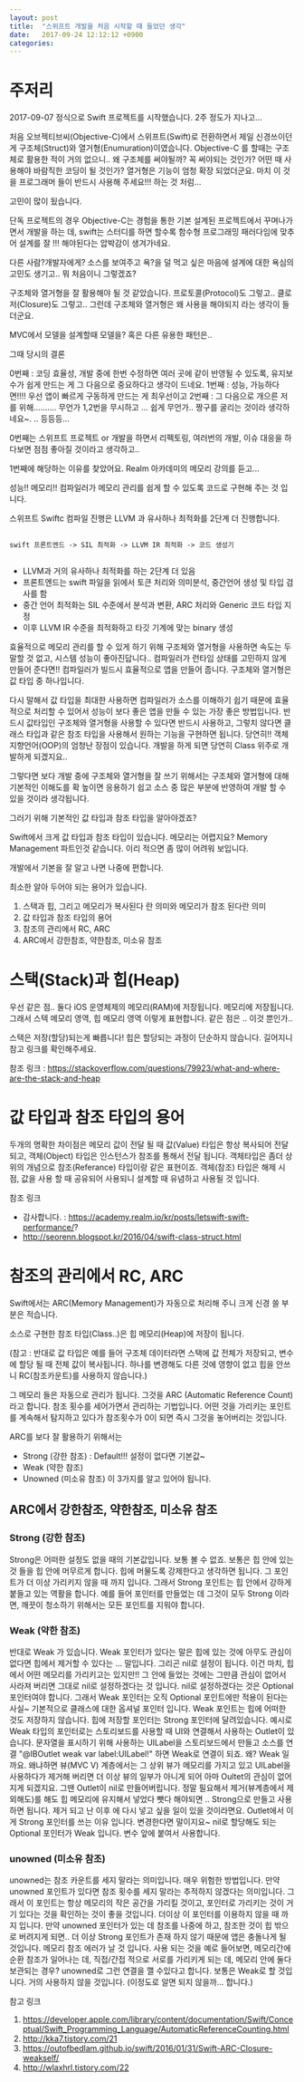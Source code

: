 ```yaml
---
layout: post
title:  "스위프트 개발을 처음 시작할 때 들었던 생각"
date:   2017-09-24 12:12:12 +0900
categories: 
---
```


# 주저리
2017-09-07 정식으로 Swift 프로젝트를 시작했습니다.
2주 정도가 지나고...

처음 오브젝티브씨(Objective-C)에서 스위프트(Swift)로 전환하면서 제일 신경쓰이던게 구조체(Struct)와 열거형(Enumuration)이였습니다.
Objective-C 를 할때는 구조체로 활용한 적이 거의 없으니..
왜 구조체를 써야될까? 꼭 써야되는 것인가? 어떤 때 사용해야 바람직한 코딩이 될 것인가?
열거형은 기능이 엄청 확장 되었더군요. 
마치 이 것을 프로그래머 들이 반드시 사용해 주세요!!! 하는 것 처럼...

고민이 많이 됬습니다.


단독 프로젝트의 경우 
Objective-C는 경험을 통한 기본 설계된 프로젝트에서 꾸며나가면서 개발을 하는 데, 
swift는 스터디를 하면 할수록 함수형 프로그래밍 패러다임에 맞추어 설계를 
잘 !!! 해야된다는 압박감이 생겨가네요.

다른 사람?개발자에게? 소스를 보여주고 욕?을 덜 먹고 싶은 마음에 설계에 대한 욕심의 고민도 생기고..
뭐 처음이니 그렇겠죠?

구조체와 열거형을 잘 활용해야 될 것 같았습니다. 프로토콜(Protocol)도 그렇고.. 클로저(Closure)도 그렇고..
그런데 구조체와 열거형은 왜 사용을 해야되지 라는 생각이 들더군요.

MVC에서 모델을 설계할때 모델을?
혹은 다른 유용한 패턴은..

그때 당시의 결론

0번째 : 코딩 효율성, 개발 중에 한번 수정하면 여러 곳에 같이 반영될 수 있도록, 유지보수가 쉽게 만드는 게 그 다음으로 중요하다고 생각이 드네요.
1번째 : 성능, 가능하다면!!!! 우선 앱이 빠르게 구동하게 만드는 게 최우선이고 
2번째 : 그 다음으로 개으른 저를 위해.......... 무언가 1,2번을 무시하고 ... 쉽게 무언가.. 짱구를 굴리는 것이라 생각하네요~.
.. 등등등...

0번째는 스위프트 프로젝트 or 개발을 하면서 리펙토링, 여러번의 개발, 이슈 대응을 하다보면 점점 좋아질 것이라고 생각하고..

1번째에 해당하는 이유를 찾았어요. 
Realm 아카데미의 메모리 강의를 듣고...

성능!! 메모리!! 
컴파일러가 메모리 관리를 쉽게 할 수 있도록 코드로 구현해 주는 것 입니다.

스위프트 Swiftc 컴파일 진행은 LLVM 과 유사하나 최적화를 2단계 더 진행합니다.
<pre><code>
swift 프론트엔드 -> SIL 최적화 -> LLVM IR 최적화 -> 코드 생성기

</code></pre>
- LLVM과 거의 유사하나 최적화를 하는 2단계 더 있음
- 프론트엔드는 swift 파일을 읽에서 토큰 처리와 의미분석, 중간언어 생성 및 타입 검사를 함
- 중간 언어 최적화는 SIL 수준에서 분석과 변환, ARC 처리와 Generic 코드 타입 지정
- 이후 LLVM IR 수준을 최적화하고 타깃 기계에 맞는 binary 생성

효율적으로 메모리 관리를 할 수 있게 하기 위해 구조체와 열거형을 사용하면 
속도는 두말할 것 없고, 시스템 성능이 좋아진답니다..
컴파일러가 런타임 상태를 고민하지 않게 만들어 준다면!! 컴파일러가 빌드시 효율적으로 앱을 만들어 줍니다.
구조체와 열거형은 값 타입 중 하나입니다.

다시 말해서 값 타입을 최대한 사용하면 컴파일러가 소스를 이해하기 쉽기 때문에 효율적으로 처리할 수 있어서 성능이 보다 좋은 앱을 만들 수 있는 가장 좋은 방법입니다.
반드시 값타입인 구조체와 열거형을 사용할 수 있다면 
반드시 사용하고, 
그렇치 않다면 클래스 타입과 같은 참조 타입을 사용해서 원하는 기능을 구현하면 됩니다.
당연히!! 객체지향언어(OOP)의 엄청난 장점이 있습니다. 개발을 하게 되면 당연히 Class 위주로 개발하게 되겠지요..

그렇다면 보다 개발 중에 구조체와 열거형을 잘 쓰기 위해서는 
구조체와 열거형에 대해 기본적인 이해도를 확 높이면 응용하기 쉽고 소스 중 많은 부분에 반영하여 개발 할 수 있을 것이라 생각됩니다. 

그러기 위해 기본적인 값 타입과 참조 타입을 알아야겠죠?

Swift에서 크게 값 타입과 참조 타입이 있습니다.
메모리는 어렵지요? Memory Management 파트인것 같습니다. 이리 적으면 좀 많이 어려워 보입니다.

개발에서 기본을 잘 알고 나면 나중에 편합니다. 

최소한 알아 두어야 되는 용어가 있습니다.

1. 스택과 힙, 그리고 메모리가 복사된다 란 의미와 메모리가 참조 된다란 의미
2. 값 타입과 참조 타입의 용어
3. 참조의 관리에서 RC, ARC
4. ARC에서 강한참조, 약한참조, 미소유 참조


# 스택(Stack)과 힙(Heap)
우선 같은 점.. 둘다 iOS 운영체제의 메모리(RAM)에 저장됩니다. 메모리에 저장됩니다.
그래서 스텍 메모리 영역, 힙 메모리 영역 이렇게 표현합니다. 
같은 점은 .. 이것 뿐인가.. 

스택은 저장(할당)되는게 빠릅니다! 힙은 할당되는 과정이 단순하지 않습니다.
길어지니 참고 링크를 확인해주세요.

참조 링크 : https://stackoverflow.com/questions/79923/what-and-where-are-the-stack-and-heap


# 값 타입과 참조 타입의 용어

두개의 명확한 차이점은 메모리 값이 전달 될 때 
값(Value) 타입은 항상 복사되어 전달되고, 
객체(Object) 타입은 인스턴스가 참조를 통해서 전달 됩니다. 
객체타입은 좀더 상위의 개념으로 참조(Referance) 타입이랑 같은 표현이죠.
객체(참조) 타입은 해제 시점, 값을 사용 할 때 공유되어 사용되니 설계할 때 유념하고 사용될 것 입니다.

참조 링크 
- 감사합니다. : https://academy.realm.io/kr/posts/letswift-swift-performance/?
- http://seorenn.blogspot.kr/2016/04/swift-class-struct.html

# 참조의 관리에서 RC, ARC
Swift에서는 ARC(Memory Management)가 자동으로 처리해 주니 크게 신경 쓸 부분은 적습니다.

소스로 구현한 참조 타입(Class..)은 힙 메모리(Heap)에 저장이 됩니다.

(참고 : 반대로 값 타입은 예를 들어 구조체 데이터라면 스택에 값 전체가 저장되고, 변수에 할당 될 때 전체 값이 복사됩니다. 
하나를 변경해도 다른 것에 영향이 없고 힙을 안쓰니 RC(참조카운트)를 사용하지 않습니다.)

그 메모리 들은 자동으로 관리가 됩니다. 그것을 ARC (Automatic Reference Count) 라고 합니다.
참조 횟수를 세어가면서 관리하는 기법입니다.
어떤 것을 가리키는 포인트를 계속해서 탐지하고 있다가 참조횟수가 0이 되면 즉시 그것을 놓어버리는 것입니다.

ARC를 보다 잘 활용하기 위해서는 
- Strong (강한 참조) : Default!!! 설정이 없다면 기본값~
- Weak (약한 참조)
- Unowned (미소유 참조)
이 3가지를 알고 있어야 됩니다.

## ARC에서 강한참조, 약한참조, 미소유 참조

### Strong (강한 참조)
Strong은 어떠한 설정도 없을 때의 기본값입니다. 보통 볼 수 없죠. 보통은 힙 안에 있는 것 들을 힙 안에 머무르게 합니다.
힙에 머물도록 강제한다고 생각하면 됩니다. 그 포인트가 더 이상 가리키지 않을 때 까지 입니다.
그래서 Strong 포인트는 힙 안에서 강하게 붙들고 있는 역활을 합니다. 
예를 들어 포인터를 만들었는 데 그것이 모두 Strong 이라면, 깨끗이 청소하기 위해서는 모든 포인트를 지워야 합니다.

### Weak (약한 참조)
반대로 Weak 가 있습니다. Weak 포인터가 있다는 말은 힙에 있는 것에 아무도 관심이 없다면 힙에서 제거할 수 있다는 ... 말입니다.
그리곤 nil로 설정이 됩니다. 이건 마치, 힙에서 어떤 메모리를 가리키고는 있지만!! 그 안에 들었는 것에는 그만큼 관심이 없어서
사라져 버리면 그대로 nil로 설정하겠다는 것 입니다.
nil로 설정하겠다는 것은 Optional 포인터여야 합니다.
그래서 Weak 포인터는 오직 Optional 포인트에만 적용이 된다는 사실~
기본적으로 클래스에 대한 옵셔널 포인터 입니다. Weak 포인트는 힙에 어떠한 것도 저장하지 않습니다.
힙에 저장할 포인터는 Strong 포인터에 달려있습니다.
예시로 Weak 타입의 포인터로는 스토리보드를 사용할 때 UI와 연결해서 사용하는 Outlet이 있습니다.
문자열을 표시하기 위해 사용하는 UILabel을 스토리보드에서 만들고 소스를 연결 "@IBOutlet weak var label:UILabel!"
하면 Weak로 연결이 되죠.
왜? Weak 일까요.
왜냐하면 뷰(MVC V) 계층에서는 그 상위 뷰가 메모리를 가지고 있고 UILabel을 사용하다가 제거해 버리면 더 이상 뷰의 일부가 아니게 되어 아마 Oultet의 관심이 없어지게 되겠지요. 그땐 Outlet이 nil로 만들어버립니다.
정말 필요해서 제거(뷰계층에서 제외해도)를 해도 힙 메모리에 유지해서 넣었다 뺏다 해야되면 .. Strong으로 만들고 사용하면 됩니다.
제거 되고 난 이후 에 다시 넣고 싶을 일이 있을 것이라면요.
Outlet에서 이게 Strong 포인터를 쓰는 이유 입니다. 변경한다면 말이지요~
nil로 할당해도 되는 Optional 포인터가 Weak 입니다.
변수 앞에 붙여서 사용합니다.

### unowned (미소유 참조)
unowned는 참조 카운트를 세지 말라는 의미입니다. 매우 위험한 방법입니다. 만약 unowned 포인트가 있다면 참조 횟수를 세지 말라는 추적하지 않겠다는 의미입니다. 그래서 이 포인트는 항상 메모리의 작은 공간을 가리킬 것이고, 포인터로 가리키는 것이 거기 있다는 것을 확인하는 것이 좋을 것입니다. 더이상 이 포인터를 이용하지 않을 때 까지 입니다.
만약 unowned 포인터가 있는 데 참조를 나중에 하고, 참조한 것이 힙 밖으로 버려지게 되면.. 더 이상 Strong 포인트가 존재 하지 않기 때문에 앱은 충돌나게 될 것입니다. 메모리 참조 에러가 날 것 입니다.
사용 되는 것을 예로 들어보면, 메모리간에 순환 참조가 일어나는 데, 직접/간접 적으로 서로를 가리키게 되는 데, 메모리 안에 둘다 보관되는 경우? unowned로 그런 연결을 깰 수있다고 합니다. 보통은 Weak로 할 것입니다.
거의 사용하지 않을 것입니다. (이정도로 알면 되지 않을까... 합니다.)

참고 링크 
1. https://developer.apple.com/library/content/documentation/Swift/Conceptual/Swift_Programming_Language/AutomaticReferenceCounting.html
2. http://kka7.tistory.com/21
3. https://outofbedlam.github.io/swift/2016/01/31/Swift-ARC-Closure-weakself/
4. http://wlaxhrl.tistory.com/22
